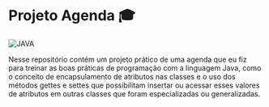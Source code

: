 # Projeto Agenda 🎓
<img aling='center' alt= 'JAVA' src='https://img.shields.io/badge/Java-ED8B00?style=for-the-badge&logo=java&logoColor=white'/>

Nesse repositório contém um projeto prático de uma agenda que eu fiz para treinar as boas práticas de programação com a linguagem Java,
como o conceito de encapsulamento de atributos nas classes e o uso dos métodos gettes e settes que possibilitam insertar ou acessar
esses valores de atributos em outras classes que foram especializadas ou generalizadas.
